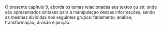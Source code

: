 O presente capítulo 9, aborda os temas relacionadas aos textos ou str, onde são apresentados sintaxes para a manipulaçao dessas informações, sendo as mesmas divididas nos seguintes grupos: fatiamento; análise; transformaçao; divisão e junção.


